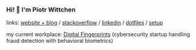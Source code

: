 ### Hi! 👋 I'm Piotr Wittchen

links:  [website + blog](https://wittchen.io/) / [stackoverflow](https://stackoverflow.com/users/1150795/piotr-wittchen) / [linkedin](https://www.linkedin.com/in/piotrwittchen/) / [dotfiles](https://github.com/pwittchen/dotfiles) / [setup](https://wittchen.io/setup/)

my current workplace: [Digital Fingerprints](https://fingerprints.digital/en) (cybersecurity startup handling fraud detection with behavioral biometrics)
